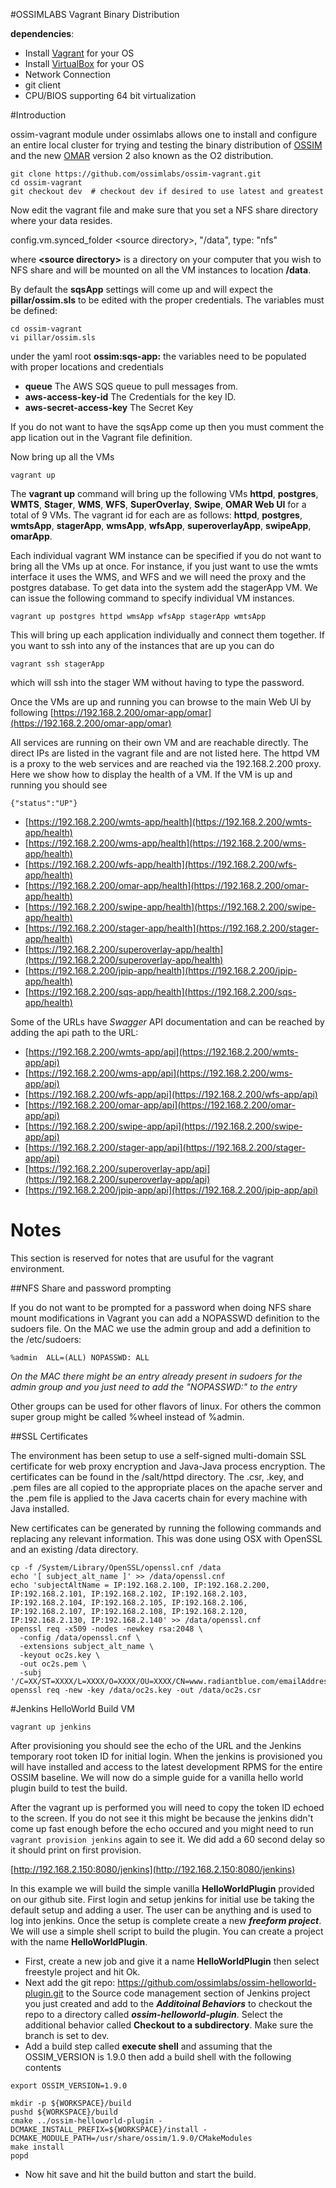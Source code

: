 #OSSIMLABS Vagrant Binary Distribution

**dependencies**:

* Install [Vagrant](https://www.vagrantup.com/downloads.html) for your OS
* Install [VirtualBox](https://www.virtualbox.org/wiki/Downloads) for your OS 
* Network Connection
* git client
* CPU/BIOS supporting 64 bit virtualization



#Introduction

ossim-vagrant module under ossimlabs allows one to install and configure an entire local cluster for trying and testing the binary distribution of [OSSIM](https://github.com/ossimlabs/ossim) and the new [OMAR](https://github.com/ossimlabs/omar) version 2 also known as the O2 distribution.

```
git clone https://github.com/ossimlabs/ossim-vagrant.git
cd ossim-vagrant
git checkout dev  # checkout dev if desired to use latest and greatest
```
Now edit the vagrant file and make sure that you set a NFS share directory where your data resides.

  config.vm.synced_folder \<source directory>, "/data", type: "nfs"
 
where **\<source directory>** is a directory on your computer that you wish to NFS share and will be mounted on all the VM instances to location **/data**.

By default the **sqsApp** settings will come up and will expect the **pillar/ossim.sls** to be edited with the proper credentials.  The variables must be defined:

```
cd ossim-vagrant
vi pillar/ossim.sls
```
under the yaml root **ossim:sqs-app:** the variables need to be populated with proper locations and credentials

 * **queue** The AWS SQS queue to pull messages from.
 * **aws-access-key-id** The Credentials for the key ID.
 * **aws-secret-access-key** The Secret Key


If you do not want to have the sqsApp come up then you must comment the app lication out in the Vagrant file definition.


Now bring up all the VMs

```
vagrant up
```

The **vagrant up** command will bring up the following VMs **httpd**, **postgres**, **WMTS**, **Stager**, **WMS**, **WFS**, **SuperOverlay**, **Swipe**, **OMAR Web UI** for a total of 9 VMs.  The vagrant id for each are as follows: **httpd**, **postgres**, **wmtsApp**, **stagerApp**, **wmsApp**, **wfsApp**, **superoverlayApp**, **swipeApp**, **omarApp**.

Each individual vagrant WM instance can be specified if you do not want to bring all the VMs up at once.   For instance,  if you just want to use the wmts interface it uses the WMS, and WFS and we will need the proxy and the postgres database.  To get data into the system add the stagerApp VM.  We can issue the following command to specify individual VM instances.

```
vagrant up postgres httpd wmsApp wfsApp stagerApp wmtsApp
```

This will bring up each application individually and connect them together.  If you want to ssh into any of the instances that are up you can do

```
vagrant ssh stagerApp
```

which will ssh into the stager WM without having to type the password.


Once the VMs are up and running you can browse to the main Web UI by following  [https://192.168.2.200/omar-app/omar](https://192.168.2.200/omar-app/omar)


All services are running on their own VM and are reachable directly.  The direct IPs are listed in the vagrant file and are not listed here.  The httpd VM is a proxy to the web services and are reached via the 192.168.2.200 proxy.  Here we show how to display the health of a VM.  If the VM is up and running you should see 

```
{"status":"UP"}
```


* [https://192.168.2.200/wmts-app/health](https://192.168.2.200/wmts-app/health)
* [https://192.168.2.200/wms-app/health](https://192.168.2.200/wms-app/health)
* [https://192.168.2.200/wfs-app/health](https://192.168.2.200/wfs-app/health)
* [https://192.168.2.200/omar-app/health](https://192.168.2.200/omar-app/health)
* [https://192.168.2.200/swipe-app/health](https://192.168.2.200/swipe-app/health)
* [https://192.168.2.200/stager-app/health](https://192.168.2.200/stager-app/health)
* [https://192.168.2.200/superoverlay-app/health](https://192.168.2.200/superoverlay-app/health)
* [https://192.168.2.200/jpip-app/health](https://192.168.2.200/jpip-app/health)
* [https://192.168.2.200/sqs-app/health](https://192.168.2.200/sqs-app/health)

Some of the URLs have *Swagger* API documentation and can be reached by adding the api path to the URL:

* [https://192.168.2.200/wmts-app/api](https://192.168.2.200/wmts-app/api)
* [https://192.168.2.200/wms-app/api](https://192.168.2.200/wms-app/api)
* [https://192.168.2.200/wfs-app/api](https://192.168.2.200/wfs-app/api)
* [https://192.168.2.200/omar-app/api](https://192.168.2.200/omar-app/api)
* [https://192.168.2.200/swipe-app/api](https://192.168.2.200/swipe-app/api)
* [https://192.168.2.200/stager-app/api](https://192.168.2.200/stager-app/api)
* [https://192.168.2.200/superoverlay-app/api](https://192.168.2.200/superoverlay-app/api)
* [https://192.168.2.200/jpip-app/api](https://192.168.2.200/jpip-app/api)


# Notes

This section is reserved for notes that are usuful for the vagrant environment.

##NFS Share and password prompting

If you do not want to be prompted for a password when doing NFS share mount modifications in Vagrant you can add a NOPASSWD definition to the sudoers file.  On the MAC we use the admin group and add a definition to the /etc/sudoers:

```
%admin  ALL=(ALL) NOPASSWD: ALL
```
*On the MAC there might be an entry already present in sudoers for the admin group and you just need to add the "NOPASSWD:" to the entry*

Other groups can be used for other flavors of linux.  For others the common super group might be called %wheel instead of %admin.

##SSL Certificates

The environment has been setup to use a self-signed multi-domain SSL certificate for web proxy encryption and Java-Java process encryption. The certificates can be found in the /salt/httpd directory. The .csr, .key, and .pem files are all copied to the appropriate places on the apache server and the .pem file is applied to the Java cacerts chain for every machine with Java installed.

New certificates can be generated by running the following commands and replacing any relevant information. This was done using OSX with OpenSSL and an existing /data directory.

```
cp -f /System/Library/OpenSSL/openssl.cnf /data
echo '[ subject_alt_name ]' >> /data/openssl.cnf
echo 'subjectAltName = IP:192.168.2.100, IP:192.168.2.200, IP:192.168.2.101, IP:192.168.2.102, IP:192.168.2.103, IP:192.168.2.104, IP:192.168.2.105, IP:192.168.2.106, IP:192.168.2.107, IP:192.168.2.108, IP:192.168.2.120, IP:192.168.2.130, IP:192.168.2.140' >> /data/openssl.cnf
openssl req -x509 -nodes -newkey rsa:2048 \
  -config /data/openssl.cnf \
  -extensions subject_alt_name \
  -keyout oc2s.key \
  -out oc2s.pem \
  -subj '/C=XX/ST=XXXX/L=XXXX/O=XXXX/OU=XXXX/CN=www.radiantblue.com/emailAddress=postmaster@radiantblue.com'
openssl req -new -key /data/oc2s.key -out /data/oc2s.csr
```

#Jenkins HelloWorld Build VM

`vagrant up jenkins`

After provisioning you should see the echo of the URL and the Jenkins temporary root token ID for initial login.  When the jenkins is provisioned you will have installed and access to the latest development RPMS for the entire OSSIM baseline.  We will now do a simple guide for a vanilla hello world plugin build to test the build.  

After the vagrant up is performed you will need to copy the token ID echoed to the screen.  If you do not see it this might be because the jenkins didn't come up fast enough before the echo occured and you might need to run `vagrant provision jenkins` again to see it.  We did add a 60 second delay so it should print on first provision.


[http://192.168.2.150:8080/jenkins](http://192.168.2.150:8080/jenkins)


In this example we will build the simple vanilla **HelloWorldPlugin** provided on our github site.  First login and setup jenkins for initial use be taking the default setup and adding a user.  The user can be anything and is used to log into jenkins. Once the setup is complete create a new ***freeform project***.  We will use a simple shell script to build the plugin.  You can create a project with the name **HelloWorldPlugin**.  

* First, create a new job and give it a name **HelloWorldPlugin** then select freestyle project and hit Ok.
* Next add the git repo: https://github.com/ossimlabs/ossim-helloworld-plugin.git to the Source code management section of Jenkins project you just created and add to the ***Additoinal Behaviors*** to checkout the repo to a directory called ***ossim-helloworld-plugin***.  Select the additional behavior called **Checkout to a subdirectory**.  Make sure the branch is set to dev.
* Add a build step called **execute shell** and assuming that the OSSIM_VERSION is 1.9.0 then add a build shell with the following contents

```
export OSSIM_VERSION=1.9.0

mkdir -p ${WORKSPACE}/build
pushd ${WORKSPACE}/build
cmake ../ossim-helloworld-plugin -DCMAKE_INSTALL_PREFIX=${WORKSPACE}/install -DCMAKE_MODULE_PATH=/usr/share/ossim/1.9.0/CMakeModules
make install
popd
```
* Now hit save and hit the build button and start the build.